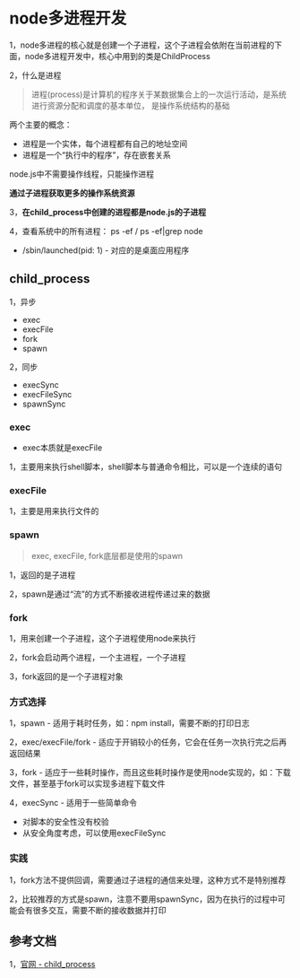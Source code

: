 # node多进程开发

1，node多进程的核心就是创建一个子进程，这个子进程会依附在当前进程的下面，node多进程开发中，核心中用到的类是ChildProcess

2，什么是进程

> 进程(process)是计算机的程序关于某数据集合上的一次运行活动，是系统进行资源分配和调度的基本单位， 是操作系统结构的基础

两个主要的概念：

- 进程是一个实体，每个进程都有自己的地址空间
- 进程是一个“执行中的程序”，存在嵌套关系

node.js中不需要操作线程，只能操作进程

**通过子进程获取更多的操作系统资源**

3，**在child_process中创建的进程都是node.js的子进程**

4，查看系统中的所有进程： ps -ef / ps -ef|grep node

- /sbin/launched(pid: 1) - 对应的是桌面应用程序

## child_process

1，异步

- exec
- execFile
- fork
- spawn

2，同步

- execSync
- execFileSync
- spawnSync

### exec

- exec本质就是execFile

1，主要用来执行shell脚本，shell脚本与普通命令相比，可以是一个连续的语句


### execFile

1，主要是用来执行文件的

### spawn

> exec, execFile, fork底层都是使用的spawn

1，返回的是子进程

2，spawn是通过“流”的方式不断接收进程传递过来的数据

### fork

1，用来创建一个子进程，这个子进程使用node来执行

2，fork会启动两个进程，一个主进程，一个子进程

3，fork返回的是一个子进程对象

### 方式选择

1，spawn - 适用于耗时任务，如：npm install，需要不断的打印日志

2，exec/execFile/fork - 适应于开销较小的任务，它会在任务一次执行完之后再返回结果

3，fork - 适应于一些耗时操作，而且这些耗时操作是使用node实现的，如：下载文件，甚至基于fork可以实现多进程下载文件

4，execSync - 适用于一些简单命令

- 对脚本的安全性没有校验
- 从安全角度考虑，可以使用execFileSync

### 实践

1，fork方法不提供回调，需要通过子进程的通信来处理，这种方式不是特别推荐

2，比较推荐的方式是spawn，注意不要用spawnSync，因为在执行的过程中可能会有很多交互，需要不断的接收数据并打印

## 参考文档

1，[官网 - child_process](http://nodejs.cn/api/child_process.html)